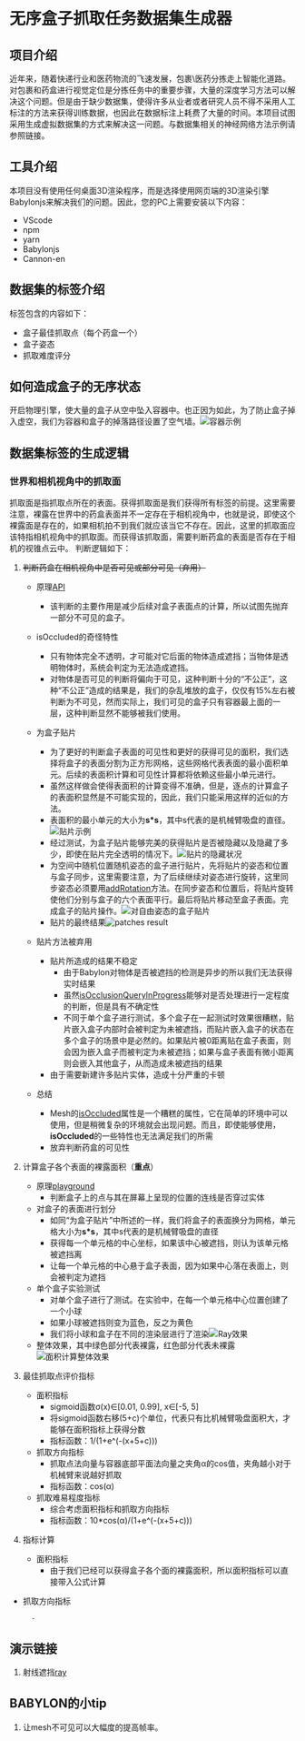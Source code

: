 # 无序盒子抓取任务数据集生成器

## 项目介绍

近年来，随着快递行业和医药物流的飞速发展，包裹\医药分拣走上智能化道路。对包裹和药盒进行视觉定位是分拣任务中的重要步骤，大量的深度学习方法可以解决这个问题。但是由于缺少数据集，使得许多从业者或者研究人员不得不采用人工标注的方法来获得训练数据，也因此在数据标注上耗费了大量的时间。本项目试图采用生成虚拟数据集的方式来解决这一问题。与数据集相关的神经网络方法示例请参照链接。

## 工具介绍

本项目没有使用任何桌面3D渲染程序，而是选择使用网页端的3D渲染引擎Babylonjs来解决我们的问题。因此，您的PC上需要安装以下内容：

+ VScode
+ npm
+ yarn
+ Babylonjs
+ Cannon-en

## 数据集的标签介绍

标签包含的内容如下：

+ 盒子最佳抓取点（每个药盒一个）
+ 盒子姿态
+ 抓取难度评分

## 如何造成盒子的无序状态

开启物理引擎，使大量的盒子从空中坠入容器中。也正因为如此，为了防止盒子掉入虚空，我们为容器和盒子的掉落路径设置了空气墙。![容器示例](./url/container.png)

## 数据集标签的生成逻辑

### 世界和相机视角中的抓取面

抓取面是指抓取点所在的表面。获得抓取面是我们获得所有标签的前提。这里需要注意，裸露在世界中的药盒表面并不一定存在于相机视角中，也就是说，即使这个裸露面是存在的，如果相机拍不到我们就应该当它不存在。因此，这里的抓取面应该特指相机视角中的抓取面。而获得该抓取面，需要判断药盒的表面是否存在于相机的视锥点云中。
判断逻辑如下：

1. ~~判断药盒在相机视角中是否可见或部分可见（弃用）~~
    + 原理[API](https://doc.babylonjs.com/features/featuresDeepDive/occlusionQueries "occlusionQueries")
        + 该判断的主要作用是减少后续对盒子表面点的计算，所以试图先抛弃一部分不可见的盒子。
    + isOccluded的奇怪特性
        + 只有物体完全不透明，才可能对它后面的物体造成遮挡；当物体是透明物体时，系统会判定为无法造成遮挡。
        + 对物体是否可见的判断将偏向于可见，这种判断十分的“不公正”，这种“不公正”造成的结果是，我们的杂乱堆放的盒子，仅仅有15%左右被判断为不可见，然而实际上，我们可见的盒子只有容器最上面的一层，这种判断显然不能够被我们使用。
    + 为盒子贴片
        + 为了更好的判断盒子表面的可见性和更好的获得可见的面积，我们选择将盒子的表面分割为正方形网格，这些网格代表表面的最小面积单元。后续的表面积计算和可见性计算都将依赖这些最小单元进行。
        + 虽然这样做会使得表面积的计算变得不准确，但是，逐点的计算盒子的表面积显然是不可能实现的，因此，我们只能采用这样的近似的方法。
        + 表面积的最小单元的大小为**s*s**，其中s代表的是机械臂吸盘的直径。![贴片示例](./url/patches.png)
        + 经过测试，为盒子贴片能够完美的获得贴片是否被隐藏以及隐藏了多少，即使在贴片完全透明的情况下。![贴片的隐藏状况](./url/patchesHide.png)
        + 为空间中随机位置随机姿态的盒子进行贴片，先将贴片的姿态和位置与盒子同步，这里需要注意，为了后续继续对姿态进行旋转，这里同步姿态必须要用[addRotation](https://doc.babylonjs.com/features/featuresDeepDive/mesh/transforms/center_origin/add_rotations)方法。在同步姿态和位置后，将贴片旋转使他们分别与盒子的六个表面平行。最后将贴片移动至盒子表面。完成盒子的贴片操作。![对自由姿态的盒子贴片](./url/patchesFreePosture.png)
        + 贴片的最终结果![patches result](./url/patchesResult.png)
    + 贴片方法被弃用
        + 贴片所造成的结果不稳定
            + 由于Babylon对物体是否被遮挡的检测是异步的所以我们无法获得实时结果
            + 虽然[isOcclusionQueryInProgress](https://doc.babylonjs.com/typedoc/classes/BABYLON.AbstractMesh#isOcclusionQueryInProgress)能够对是否处理进行一定程度的判断，但是具有不确定性
            + 不同于单个盒子进行测试，多个盒子在一起测试时效果很糟糕，贴片嵌入盒子内部时会被判定为未被遮挡，而贴片嵌入盒子的状态在多个盒子的场景中是必然的。如果贴片被0距离贴在盒子表面，则会因为嵌入盒子而被判定为未被遮挡；如果与盒子表面有微小距离则会嵌入其他盒子，从而造成未被遮挡的结果
        + 由于需要新建许多贴片实体，造成十分严重的卡顿

    + 总结
        + Mesh的[isOccluded](https://doc.babylonjs.com/features/featuresDeepDive/occlusionQueries "occlusionQueries")属性是一个糟糕的属性，它在简单的环境中可以使用，但是稍微复杂的环境就会出现问题。而且，即使能够使用，**isOccluded**的一些特性也无法满足我们的所需
        + 放弃判断药盒的可见性

2. 计算盒子各个表面的裸露面积（**重点**）
    + 原理[playground](https://playground.babylonjs.com/#669TCN#4)
        + 判断盒子上的点与其在屏幕上呈现的位置的连线是否穿过实体
    + 对盒子的表面进行划分
        + 如同“为盒子贴片”中所述的一样，我们将盒子的表面换分为网格，单元格大小为**s*s**，其中s代表的是机械臂吸盘的直径
        + 获得每一个单元格的中心坐标，如果该中心被遮挡，则认为该单元格被遮挡离
        + 让每一个单元格的中心悬于盒子表面，因为如果中心落在表面上，则会被判定为遮挡
    + 单个盒子实验测试
        + 对单个盒子进行了测试。在实验中，在每一个单元格中心位置创建了一个小球
        + 如果小球被遮挡则变为蓝色，反之为黄色
        + 我们将小球和盒子在不同的渲染层进行了渲染![Ray效果](./url/rayTest.png)
    + 整体效果，其中绿色部分代表裸露，红色部分代表未裸露![面积计算整体效果](./url/exposedAreaSize.gif)

3. 最佳抓取点评价指标
    + 面积指标
        + sigmoid函数σ(x)∈[0.01, 0.99], x∈[-5, 5]
        + 将sigmoid函数右移(5+c)个单位，代表只有比机械臂吸盘面积大，才能够在面积指标上获得分数
        + 指标函数：1/(1+e^(-(x+5+c)))
    + 抓取方向指标
        + 抓取点法向量与容器底部平面法向量之夹角α的cos值，夹角越小对于机械臂来说越好抓取
        + 指标函数：cos(α)
    + 抓取难易程度指标
        + 综合考虑面积指标和抓取方向指标
        + 指标函数：10*cos(α)/(1+e^(-(x+5+c)))
4. 指标计算
    + 面积指标
        + 由于我们已经可以获得盒子各个面的裸露面积，所以面积指标可以直接带入公式计算

+ 抓取方向指标

        -

## 演示链接

1. 射线遮挡[ray](https://playground.babylonjs.com/#669TCN#4)

## BABYLON的小tip

1. 让mesh不可见可以大幅度的提高帧率。
